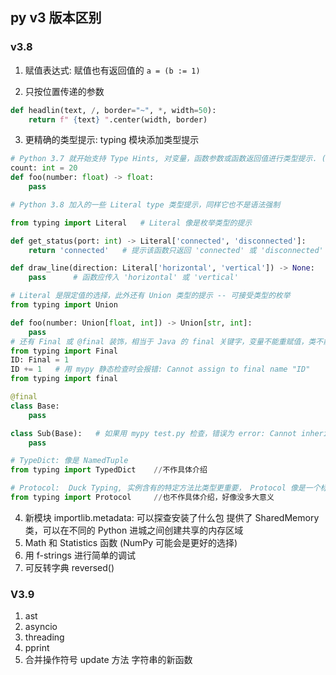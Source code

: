 ## py v3 版本区别

### v3.8

1. 赋值表达式: 赋值也有返回值的
   `a = (b := 1)`

2. 只按位置传递的参数

```python
def headlin(text, /, border="~", *, width=50):
    return f" {text} ".center(width, border)
```

3. 更精确的类型提示: typing 模块添加类型提示

```python
# Python 3.7 就开始支持 Type Hints, 对变量，函数参数或函数返回值进行类型提示. (调是实际类型可以是任意的)
count: int = 20
def foo(number: float) -> float:
    pass

# Python 3.8 加入的一些 Literal type 类型提示，同样它也不是语法强制

from typing import Literal   # Literal 像是枚举类型的提示

def get_status(port: int) -> Literal['connected', 'disconnected']:
    return 'connected'   # 提示该函数只返回 'connected' 或 'disconnected'

def draw_line(direction: Literal['horizontal', 'vertical']) -> None:
    pass      # 函数应传入 'horizontal' 或 'vertical'

# Literal 是限定值的选择，此外还有 Union 类型的提示 -- 可接受类型的枚举
from typing import Union

def foo(number: Union[float, int]) -> Union[str, int]:
    pass
# 还有 Final 或 @final 装饰，相当于 Java 的 final 关键字，变量不能重赋值，类不能被继承，方法不能被覆盖
from typing import Final
ID: Final = 1
ID += 1   # 用 mypy 静态检查时会报错: Cannot assign to final name "ID"
from typing import final

@final
class Base:
    pass

class Sub(Base):   # 如果用 mypy test.py 检查，错误为 error: Cannot inherit from final class "Base"
    pass

# TypeDict: 像是 NamedTuple
from typing import TypedDict    //不作具体介绍

# Protocol:  Duck Typing, 实例含有的特定方法比类型更重要， Protocol 像是一个标识接口
from typing import Protocol     //也不作具体介绍，好像没多大意义
```

4. 新模块 importlib.metadata: 可以探查安装了什么包
   提供了 SharedMemory 类，可以在不同的 Python 进城之间创建共享的内存区域
5. Math 和 Statistics 函数 (NumPy 可能会是更好的选择)
6. 用 f-strings 进行简单的调试
7. 可反转字典 reversed()

### V3.9

1. ast
2. asyncio
3. threading
4. pprint
5. 合并操作符号 update 方法 字符串的新函数
